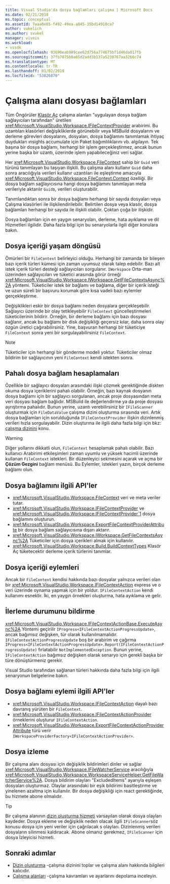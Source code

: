 ```yaml
---
title: Visual Studio'da dosya bağlamları çalışma | Microsoft Docs
ms.date: 02/21/2018
ms.topic: conceptual
ms.assetid: 7aaa0e65-f492-49ea-a845-35bd14910ca7
author: vukelich
ms.author: svukel
manager: viveis
ms.workload:
- vssdk
ms.openlocfilehash: 93690eab989cee62d756a774675bf1d46da017fb
ms.sourcegitcommit: 37fb7075b0a65d2add3b137a5230767aa3266c74
ms.translationtype: MT
ms.contentlocale: tr-TR
ms.lasthandoff: 01/02/2019
ms.locfileid: "53826870"
---
```

# <a name="workspace-file-contexts"></a>Çalışma alanı dosyası bağlamları

Tüm Öngörüler [Klasör Aç](../ide/develop-code-in-visual-studio-without-projects-or-solutions.md) çalışma alanları "uygulayan dosya bağlam sağlayıcıları tarafından" üretilen <xref:Microsoft.VisualStudio.Workspace.IFileContextProvider> arabirimi. Bu uzantıları klasörleri değişikliklerde görünebilir veya MSBuild dosyalarını ve derleme görevleri dosyalarını, dosyaları, dosya bağlamını tanımlamak ihtiyaç duydukları ınsights accumulate için Paket bağımlılıklarını vb. algılayın. Tek başına bir dosya bağlamı, herhangi bir işlem gerçekleştirmez, ancak bunun yerine başka bir uzantı, üzerinde işlem yapabileceğiniz veri sağlar.

Her <xref:Microsoft.VisualStudio.Workspace.FileContext> sahip bir `Guid` veri türünü tanımlayan bu taşıyan ilişkili. Bu çalışma alanı kullanır `Guid` daha sonra aracılığıyla verileri kullanır uzantıları ile eşleştirme amacıyla <xref:Microsoft.VisualStudio.Workspace.FileContext.Context> özelliği. Bir dosya bağlam sağlayıcısına hangi dosya bağlamını tanımlayan meta verileriyle aktarılır `Guid`s, verileri oluşturabilir.

Tanımlandıktan sonra bir dosya bağlamı herhangi bir sayıda dosyaları veya Çalışma klasörleri ile ilişkilendirilebilir. Belirtilen dosya veya klasör, dosya bağlamları herhangi bir sayıda ile ilişkili olabilir. Çoktan çoğa bir ilişkidir.

Dosya bağlamları için en yaygın senaryoları, derleme, hata ayıklama ve dil Hizmetleri ilgilidir. Daha fazla bilgi için bu senaryolarla ilgili diğer konulara bakın.

## <a name="file-context-lifecycle"></a>Dosya içeriği yaşam döngüsü

Ömürleri bir `FileContext` belirleyici olduğu. Herhangi bir zamanda bir bileşen bazı içerik türleri kümesi için zaman uyumsuz olarak talep edebilir. Bazı alt istek içerik türleri desteği sağlayıcıları sorgulanır. `IWorkspace` Orta-man üzerinden sağlayıcıları ve tüketici arasında görür örneği <xref:Microsoft.VisualStudio.Workspace.IWorkspace.GetFileContextsAsync%2A> yöntemi. Tüketiciler istek bir bağlamı ve bağlama, diğer bir içerik isteği ve uzun süreli bir başvuru korumak göre kısa vadeli bazı eylemler gerçekleştirme. 

Değişiklikleri eskir bir dosya bağlamı neden dosyalara gerçekleşebilir. Sağlayıcı üzerinde bir olay tetikleyebilir `FileContext` güncelleştirmeleri tüketicilerinin bildirir. Örneğin, bir derleme bağlamı için bazı dosyası sağlanır, ancak bu bağlamı bir disk değişikliği geçersiz kılar, daha sonra olay özgün üretici çağırabilirsiniz. Yine, başvuran herhangi bir tüketiciye `FileContext` sonra yeni bir sorgulayabilirsiniz `FileContext`.

>[!NOTE]
>Tüketiciler için herhangi bir gönderme modeli yoktur. Tüketiciler olmaz bildirim bir sağlayıcının yeni `FileContext` kendi istekten sonra.

## <a name="expensive-file-context-computations"></a>Pahalı dosya bağlam hesaplamaları

Özellikle bir sağlayıcı dosyaları arasındaki ilişki çözmek gerektiğinde diskten okuma dosya içeriklerini pahalı olabilir. Örneğin, bazı kaynak dosyanın dosya bağlamı için bir sağlayıcı sorgulanan, ancak proje dosyasından meta veri dosyası bağlam bağlıdır. MSBuild ile değerlendirme ya da proje dosyası ayrıştırma pahalıdır. Bunun yerine, uzantı verebilirsiniz bir `IFileScanner` oluşturmak için `FileDataValue` çalışma dizini oluşturma sırasında veri. Artık dosya bağlamları için sorulduğunda `IFileContextProvider` ilişkin dizinlenmiş verileri hızla sorgulayabilir. Dizin oluşturma ile ilgili daha fazla bilgi için bkz: [çalışma dizinini](workspace-indexing.md) konu.

>[!WARNING]
>Diğer yollarını dikkatli olun, `FileContext` hesaplamak pahalı olabilir. Bazı kullanıcı Arabirimi etkileşimleri zaman uyumlu ve yüksek hacimli üzerinde kullanan `FileContext` istekleri. Bir düzenleyici sekmesini açarak ve açma bir **Çözüm Gezgini** bağlam menüsü. Bu Eylemler, istekleri yazın, birçok derleme bağlamı olun.

## <a name="file-context-related-apis"></a>Dosya bağlamını ilgili API'ler

- <xref:Microsoft.VisualStudio.Workspace.FileContext> veri ve meta veriler tutar.
- <xref:Microsoft.VisualStudio.Workspace.IFileContextProvider> ve <xref:Microsoft.VisualStudio.Workspace.IFileContextProvider`1> dosya bağlamını oluşturun.
- <xref:Microsoft.VisualStudio.Workspace.ExportFileContextProviderAttribute> bir dosya bağlam sağlayıcısına dışarı aktarır.
- <xref:Microsoft.VisualStudio.Workspace.IWorkspace.GetFileContextsAsync%2A> Tüketiciler için dosya içerikleri almak için kullanılır.
- <xref:Microsoft.VisualStudio.Workspace.Build.BuildContextTypes> Klasör Aç tüketecektir derleme içerik türlerini tanımlar.

## <a name="file-context-actions"></a>Dosya içeriği eylemleri

Ancak bir `FileContext` kendisi hakkında bazı dosyalar yalnızca verileri olan bir <xref:Microsoft.VisualStudio.Workspace.IFileContextAction> express ve o veri üzerinde oynama yapmak için bir yoldur. `IFileContextAction` kendi kullanımı esnektir. İki, en yaygın örnekleri oluşturma, hata ayıklama ve gelir.

## <a name="reporting-progress"></a>İlerleme durumunu bildirme

<xref:Microsoft.VisualStudio.Workspace.IFileContextActionBase.ExecuteAsync%2A> Yöntemi geçirilir `IProgress<IFileContextActionProgressUpdate>`, ancak bağımsız değişken, tür olarak kullanılmamalıdır. `IFileContextActionProgressUpdate` boş bir arabirim ve çağırma `IProgress<IFileContextActionProgressUpdate>.Report(IFileContextActionProgressUpdate)` fırlatabilir `NotImplementedException`. Bunun yerine, `IFileContextAction` bağımsız değişken olarak senaryo için gerekli başka bir türe dönüştürmeniz gerekir.

Visual Studio tarafından sağlanan türleri hakkında daha fazla bilgi için ilgili senaryonun belgelerine bakın.

## <a name="file-context-action-related-apis"></a>Dosya bağlamı eylemi ilgili API'ler

- <xref:Microsoft.VisualStudio.Workspace.IFileContextAction> dayalı bazı davranış yürüten bir `FileContext`.
- <xref:Microsoft.VisualStudio.Workspace.IFileContextActionProvider> örneklerini oluşturur `IFileContextAction`.
- <xref:Microsoft.VisualStudio.Workspace.ExportFileContextActionProviderAttribute> türü verir `IWorkspaceProviderFactory<IFileContextActionProvider>`.

## <a name="file-watching"></a>Dosya izleme

Bir çalışma alanı dosyası için değişiklik bildirimleri dinler ve sağlar <xref:Microsoft.VisualStudio.Workspace.IFileWatcherService> aracılığıyla <xref:Microsoft.VisualStudio.Workspace.WorkspaceServiceHelper.GetFileWatcherService%2A>. Dosya bildirim olayları "ExcludedItems" ayarıyla eşleşen dosyaları oluşturmaz. Olaylar arasındaki bir eşik bildirimi basitleştirme ve yinelenen azaltma için kullanılır. Bir dosya değişikliği için react gerektiğinde, bu hizmete abone olmalıdır.

>[!TIP]
>Bir çalışma alanının [dizin oluşturma hizmeti](workspace-indexing.md) varsayılan olarak dosya olayları kaydeder. Dosya ekleme ve değişiklik neden olacak ilgili `IFileScanner`söz konusu dosya için yeni veriler için çağrılacak s olayları. Dizinlenmiş verileri dosyaların silinmesi kaldıracak. Abone olmanız gerekmez, `IFileScanner` için dosya İzleyicisi hizmeti.

## <a name="next-steps"></a>Sonraki adımlar

* [Dizin oluşturma](workspace-indexing.md) -çalışma dizinini toplar ve çalışma alanı hakkında bilgileri kalıcıdır.
* [Çalışma alanları](workspaces.md) -çalışma kavramları ve ayarlarını depolama inceleyin.
